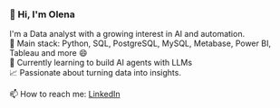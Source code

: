 ### 👋 Hi, I'm Olena

I'm a Data analyst with a growing interest in AI and automation.  
🔧 Main stack: Python, SQL, PostgreSQL, MySQL, Metabase, Power BI, Tableau and more 😄  
🤖 Currently learning to build AI agents with LLMs  
📈 Passionate about turning data into insights.

📫 How to reach me: [LinkedIn](www.linkedin.com/in/ozavalna)
